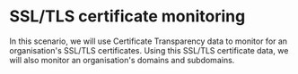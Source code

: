 # SSL/TLS certificate monitoring

In this scenario, we will use Certificate Transparency data to monitor for an organisation's SSL/TLS certificates. Using this SSL/TLS certificate data, we will also monitor an organisation's domains and subdomains.
